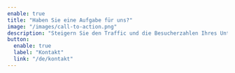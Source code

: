 ```yaml
---
enable: true
title: "Haben Sie eine Aufgabe für uns?"
image: "/images/call-to-action.png"
description: "Steigern Sie den Traffic und die Besucherzahlen Ihres Unternehmens. Kontaktieren Sie uns und starten Sie noch heute Ihre Reise zum Erfolg!"
button:
  enable: true
  label: "Kontakt"
  link: "/de/kontakt"
---
```

